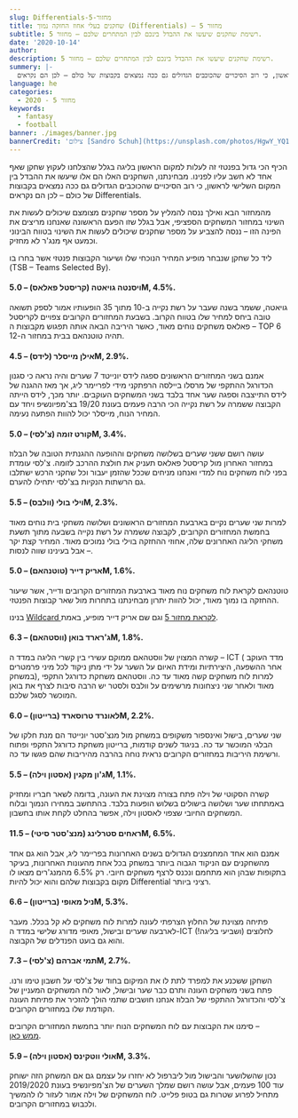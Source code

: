 ```yaml
---
slug: Differentials-מחזור-5
title: שחקנים בעלי אחוז החזקה נמוך (Differentials) – מחזור 5
subtitle: רשימת שחקנים שיעשו את ההבדל בינכם לבין המתחרים שלכם – מחזור 5.
date: '2020-10-14'
author:
description: רשימת שחקנים שיעשו את ההבדל בינכם לבין המתחרים שלכם – מחזור 5.
summery: |-
  הכיף הכי גדול בפנטזי זה לעלות למקום הראשון בליגה בגלל שהצלחנו לעקוץ שחקן שאף אחד לא חשב עליו לפנינו. מבחינתנו, השחקנים האלו הם אלו שיעשו את ההבדל בין המקום השלישי לראשון, כי רוב הסיכויים שהכוכבים הגדולים גם ככה נמצאים בקבוצות של כולם – לכן הם נקראים Differentials.
language: he
categories:
  - מחזור 5 - 2020
keywords:
  - fantasy
  - football
banner: ./images/banner.jpg
bannerCredit: 'צילום [Sandro Schuh](https://unsplash.com/photos/HgwY_YQ1m0w) ב [Unsplash](https://unsplash.com)'
---
```


<p>
  הכיף הכי גדול בפנטזי זה לעלות למקום הראשון בליגה בגלל שהצלחנו לעקוץ שחקן שאף
  אחד לא חשב עליו לפנינו. מבחינתנו, השחקנים האלו הם אלו שיעשו את ההבדל בין המקום
  השלישי לראשון, כי רוב הסיכויים שהכוכבים הגדולים גם ככה נמצאים בקבוצות של כולם
  – לכן הם נקראים Differentials.
</p>
<p>
  מהמחזור הבא ואילך ננסה להמליץ על מספר שחקנים מצומצם שיכולים לעשות את השינוי
  במחזור המשחקים הספציפי, אבל בגלל שזו הפעם הראשונה שאנחנו מריצים את הפינה הזו –
  ננסה להצביע על מספר שחקנים שיכולים לעשות את השינוי בטווח הבינוני וכמעט אף
  מנג'ר לא מחזיק.
</p>
<p>
  ליד כל שחקן שנבחר מופיע המחיר הנוכחי שלו ושיעור הקבוצות פנטזי אשר בחרו בו<br />(TSB
  – Teams Selected By).
</p>
<h4>ויסנטה גויאטה (קריסטל פאלאס) – 5.0M, 4.5%.</h4>
<p>
  גויאטה, ששמר בשנה שעבר על רשת נקייה ב-10 מתוך 35 הופעותיו אמור לספק תשואה טובה
  ביחס למחיר שלו בטווח הקרוב. בשבעת המחזורים הקרובים צפויים לקריסטל פאלאס משחקים
  נוחים מאוד, כאשר היריבה הבאה אותה תפגוש מקבוצות ה – TOP 6 תהיה טוטנהאם בבית
  במחזור ה-12.
</p>
<h4>אילן מייסלר (לידס) – 4.5M, 2.9%.</h4>
<p>
  אמנם בשני המחזורים הראשונים ספגה לידס יונייטד 7 שערים והיה נראה כי סגנון
  הכדורגל ההתקפי של מרסלו ביילסה הרפתקני מידי לפריימר ליג, אך מאז ההגנה של לידס
  התייצבה וספגה שער אחד בלבד בשני המשחקים העוקבים. יותר מכך, לידס הייתה הקבוצה
  ששמרה על רשת נקייה הכי הרבה פעמים בעונת 19/20 בצ'מפיונשיפ ויחד עם המחיר הנוח,
  מייסלר יכול להוות הפתעה נעימה.
</p>
<h4>קורט זומה (צ'לסי) – 5.0M, 3.4%.</h4>
<p>
  עושה רושם ששני שערים בשלושה משחקים וההופעה ההגנתית הטובה של הבלוז במחזור
  האחרון מול קריסטל פאלאס תעניק את חולצת ההרכב לזומה. צ'לסי עומדת בפני לוח
  משחקים נוח למדי ואנחנו מניחים שככל שהזמן יעבור וכל שחקני הרכש ישתלבו גם הרשתות
  הנקיות בצ'לסי יתחילו להערם.
</p>
<h4>וילי בולי (וולבס) – 5.5M, 2.3%.</h4>
<p>
  למרות שני שערים נקיים בארבעת המחזורים הראשונים ושלושה משחקי בית נוחים מאוד
  בחמשת המחזורים הקרובים, לקבוצה ששמרה על רשת נקייה בשבעה מתוך תשעת משחקי הליגה
  האחרונים שלה, אחוזי ההחזקה בוילי בולי נמוכים מאוד. המחיר קצת יקר – אבל בעינינו
  שווה לנסות.
</p>
<h4>אריק דייר (טוטנהאם) – 5.0M, 1.6%.</h4>
<p>
  טוטנהאם לקראת לוח משחקים נוח מאוד בארבעת המחזורים הקרובים ודייר, אשר שיעור
  ההחזקה בו נמוך מאוד, יכול להוות יתרון מבחינתנו בתחרות מול שאר קבוצות הפנטזי.
</p>
<p class="comment-link">בנינו <a href="למי-שהספיק-להתייאש-Wildcard-למחזור-5">Wildcard לקראת מחזור 5</a> וגם שם אריק דייר מופיע, באמת.</p>
<h4>ג'רארד בואן (ווסטהאם) – 6.3M, 1.8%.</h4>
<p>
  קשרה המצוין של ווסטהאם ממוקם עשירי בין קשרי הליגה במדד ה – ICT (
  מדד העוקב אחר ההשפעה, היצירתיות ומידת האיום על השער על ידי מתן ניקוד לכל מיני
  פרמטרים במשחק), למרות לוח משחקים קשה מאוד עד כה. ווסטהאם משחקת כדורגל התקפי
  מאוד ולאחר שני ניצחונות מרשימים על וולבס ולסטר יש הרבה סיבות לצרף את בואן
  המוכשר לסגל שלכם.
</p>
<h4>לאונרד טרוסארד (ברייטון) – 6.0M, 2.2%.</h4>
<p>
  שני שערים, בישול ואינספור משקופים במשחק מול מנצ'סטר יונייטד הם מנת חלקו של
  הבלגי המוכשר עד כה. בניגוד לשנים קודמות, ברייטון משחקת כדורגל התקפי ופתוח
  ורשימת היריבות במחזורים הקרובים נראית נוחה בהרבה מהיריבות שהם פגשו עד כה.
</p>
<h4>ג'ון מקגין (אסטון וילה) – 5.5M, 1.1%.</h4>
<p>
  קשרה הסקוטי של וילה פתח בצורה מצוינת את העונה, בדומה לשאר חבריו ומחזיק באמתחתו
  שער ושלושה בישולים בשלוש הופעות בלבד. בהתחשב במחירו הנמוך ובלוח המשחקים החיובי
  שצפוי לאסטון וילה, אפשר בהחלט לקחת אותו בחשבון.
</p>
<h4>ראחים סטרלינג (מנצ'סטר סיטי) – 11.5M, 6.5%.</h4>
<p>
  אמנם הוא אחד המחמצנים הגדולים בשנים האחרונות בפריימר ליג, אבל הוא גם אחד
  מהשחקנים עם הניקוד הגבוה ביותר במשחק בכל אחת מהעונות האחרונות, בעיקר בתקופות
  שבהן הוא מתחמם ונכנס לרצף משחקים חיובי. רק 6.5% מהמנג'רים מצאו לו מקום בקבוצות
  שלהם והוא יכול להיות Differential רציני ביותר.
</p>
<h4>ניל מאופי (ברייטון) – 6.6M, 5.3%.</h4>
<p>
  פתיחה מצוינת של החלוץ הצרפתי לעונה למרות לוח משחקים לא קל בכלל. מעבר לארבעה
  שערים ובישול, מאופי מדורג שלישי במדד ה-ICT לחלוצים (ושביעי בליגה!) והוא גם
  בועט הפנדלים של הקבוצה.
</p>
<h4>תמי אברהם (צ'לסי) – 7.3M, 2.7%.</h4>
<p>
  השחקן ששכנע את למפרד לתת לו את המיקום בחוד של צ'לסי על חשבון טימו ורנו. פתח
  בשני משחקים העונה ותרם כבר שער ובישול, לאור לוח המשחקים המעניין של צ'לסי
  והכדורגל ההתקפי של הבלוז אנחנו חושבים שתמי הולך להזכיר את פתיחת העונה הקודמת
  שלו במחזורים הקרובים.
</p>
<p class="comment-link">
  סימנו את הקבוצות עם לוח המשחקים הנוח יותר בחמשת המחזורים הקרובים – <br/><a href="סקירת-לוח-משחקים-מחזורים-5-9">ממש כאן</a>.
</p>
<h4>אולי ווטקינס (אסטון וילה) – 5.9M, 3.3%.</h4>
<p>
  נכון שהשלושער והבישול מול ליברפול לא יחזרו על עצמם גם אם המשחק הזה ישוחק עוד
  100 פעמים, אבל עושה רושם שמלך השערים של הצ'מפיונשיפ בעונת 2019/2020 מתחיל
  לפרוע שטרות גם בטופ פלייט. לוח המשחקים של וילה אמור לעזור לו להמשיך ולכבוש
  במחזורים הקרובים.
</p>
